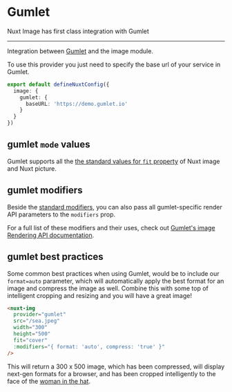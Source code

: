 # Gumlet

Nuxt Image has first class integration with Gumlet

---

Integration between [Gumlet](https://docs.gumlet.com/) and the image module.

To use this provider you just need to specify the base url of your service in Gumlet.

```ts [nuxt.config.ts]
export default defineNuxtConfig({
  image: {
    gumlet: {
      baseURL: 'https://demo.gumlet.io'
    }
  }
})
```

## gumlet `mode` values

Gumlet supports all the [the standard values for `fit` property](/components/nuxt-img#fit) of Nuxt image and Nuxt picture.


## gumlet modifiers

Beside the [standard modifiers](/components/nuxt-img#modifiers), you can also pass all gumlet-specific render API parameters to the `modifiers` prop.

For a full list of these modifiers and their uses, check out [Gumlet's image Rendering API documentation](https://docs.gumlet.com/reference/image-transform-size#mode).

## gumlet best practices

Some common best practices when using Gumlet, would be to include our `format=auto` parameter, which will automatically apply the best format for an image and compress the image as well. Combine this with some top of intelligent cropping and resizing and you will have a great image!

```html
<nuxt-img
  provider="gumlet"
  src="/sea.jpeg"
  width="300"
  height="500"
  fit="cover"
  :modifiers="{ format: 'auto', compress: 'true' }"
/>
```

This will return a 300 x 500 image, which has been compressed, will display next-gen formats for a browser, and has been cropped intelligently to the face of the [woman in the hat](https://demo.gumlet.io/sea.jpeg?format=auto&w=300&h=500&compress=true).

